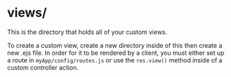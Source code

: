 # views/

This is the directory that holds all of your custom views.

To create a custom view, create a new directory inside of this then create a new .ejs file.  In order for it to be rendered by a client, you must either set up a route in `myApp/config/routes.js` or use the `res.view()` method inside of a custom controller action.



<docmeta name="displayName" value="views">

